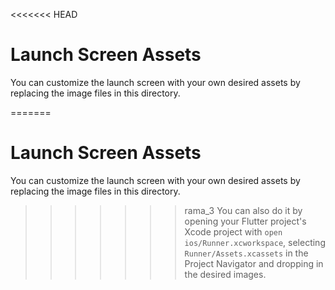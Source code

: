 <<<<<<< HEAD
# Launch Screen Assets

You can customize the launch screen with your own desired assets by replacing the image files in this directory.

=======
# Launch Screen Assets

You can customize the launch screen with your own desired assets by replacing the image files in this directory.

>>>>>>> rama_3
You can also do it by opening your Flutter project's Xcode project with `open ios/Runner.xcworkspace`, selecting `Runner/Assets.xcassets` in the Project Navigator and dropping in the desired images.